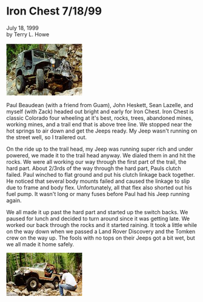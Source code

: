 # Iron Chest 7/18/99

July 18, 1999\
by Terry L. Howe\
\
![Paul](/images/terry/trail/ic990702.jpg)

Paul Beaudean (with a friend from Guam), John Heskett, Sean Lazelle, and myself (with Zack) headed out bright and early for Iron Chest. Iron Chest is classic Colorado four wheeling at it\'s best, rocks, trees, abandoned mines, working mines, and a trail end that is above tree line. We stopped near the hot springs to air down and get the Jeeps ready. My Jeep wasn\'t running on the street well, so I trailered out.

On the ride up to the trail head, my Jeep was running super rich and under powered, we made it to the trail head anyway. We dialed them in and hit the rocks. We were all working our way through the first part of the trail, the hard part. About 2/3rds of the way through the hard part, Pauls clutch failed. Paul winched to flat ground and put his clutch linkage back together. He noticed that several body mounts failed and caused the linkage to slip due to frame and body flex. Unfortunately, all that flex also shorted out his fuel pump. It wasn\'t long or many fuses before Paul had his Jeep running again.

We all made it up past the hard part and started up the switch backs. We paused for lunch and decided to turn around since it was getting late. We worked our back through the rocks and it started raining. It took a little while on the way down when we passed a Land Rover Discovery and the Tomken crew on the way up. The fools with no tops on their Jeeps got a bit wet, but we all made it home safely.

![John](/images/terry/trail/ic990701.jpg)
